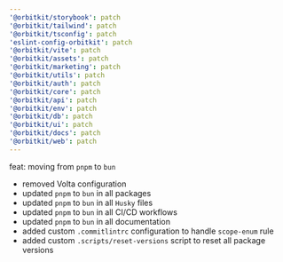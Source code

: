```yaml
---
'@orbitkit/storybook': patch
'@orbitkit/tailwind': patch
'@orbitkit/tsconfig': patch
'eslint-config-orbitkit': patch
'@orbitkit/vite': patch
'@orbitkit/assets': patch
'@orbitkit/marketing': patch
'@orbitkit/utils': patch
'@orbitkit/auth': patch
'@orbitkit/core': patch
'@orbitkit/api': patch
'@orbitkit/env': patch
'@orbitkit/db': patch
'@orbitkit/ui': patch
'@orbitkit/docs': patch
'@orbitkit/web': patch
---
```


feat: moving from `pnpm` to `bun`

- removed Volta configuration
- updated `pnpm` to `bun` in all packages
- updated `pnpm` to `bun` in all `Husky` files
- updated `pnpm` to `bun` in all CI/CD workflows
- updated `pnpm` to `bun` in all documentation
- added custom `.commitlintrc` configuration to handle `scope-enum` rule
- added custom `.scripts/reset-versions` script to reset all package versions
